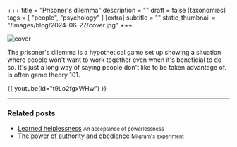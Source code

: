 +++
title = "Prisoner's dilemma"
description = ""
draft = false
[taxonomies]
tags = [ "people", "psychology" ]
[extra]
subtitle = ""
static_thumbnail = "/images/blog/2024-06-27/cover.jpg"
+++

![cover](/images/blog/2024-06-27/cover.jpg)

The prisoner's dilemma is a hypothetical game set up showing a situation where people won't want to work together even when it's beneficial to do so. It's just a long way of saying people don't like to be taken advantage of. Is often game theory 101.

<!-- more -->

{{ youtube(id="t9Lo2fgxWHw") }}

---

### Related posts

- [Learned helplessness](/blog/learned-helplessness/) <small>An acceptance of powerlessness</small>
- [The power of authority and obedience](/blog/working-agile-with-non-agile-teams/) <small>Milgram's experiment</small>